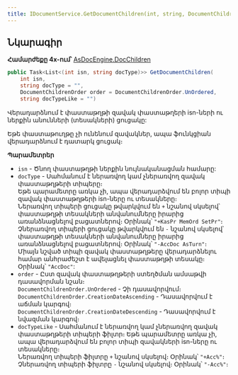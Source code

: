 ```yaml
---
title: IDocumentService.GetDocumentChildren(int, string, DocumentChildrenOrder, string) մեթոդ
---
```


## Նկարագիր

**Համարժեքը 4x-ում՝** [AsDocEngine.DocChildren](https://armsoft.github.io/as4x-docs/HTM/ProgrGuide/Functions/Functions/DocumentsCirculation/DocChildren.html)

```c#
public Task<List<(int isn, string docType)>> GetDocumentChildren(
    int isn, 
    string docType = "", 
    DocumentChildrenOrder order = DocumentChildrenOrder.UnOrdered, 
    string docTypeLike = "")
```

Վերադարձնում է փաստաթղթի զավակ փաստաթղերի isn-ների ու ներքին անունների (տեսակների) ցուցակը:

Եթե փաստաթուղթը չի ունենում զավակներ, ապա ֆունկցիան վերադարձնում է դատարկ ցուցակ։

**Պարամետրեր**

* `isn` - Ծնող փաստաթղթի ներքին նույնականացման համարը:
* `docType` - Սահմանում է ներառվող կամ չներառվող զավակ փաստաթղթերի տիպերը։  
  Եթե պարամետրը առկա չի, ապա վերադարձվում են բոլոր տիպի զավակ փաստաթղթերի isn-ները ու տեսակները։  
  Ներառվող տիպերի ցուցակը թվարկվում են `+` նշանով սկսելով՝ փաստաթղթի տեսակների անվանումները իրարից առանձնացնելով բացատներով։ 
  Օրինակ՝ `"+KasPr MemOrd SetPr"`։  
  Չներառվող տիպերի ցուցակը թվարկվում են `-` նշանով սկսելով՝ փաստաթղթի տեսակների անվանումները իրարից առանձնացնելով բացատներով։ 
  Օրինակ՝ `"-AccDoc AsTurn"`։  
  Միայն նշված տիպի զավակ փաստաթղթերը վերադարձնելու համար անհրաժեշտ է ավելացնել փաստաթղթի տեսակը։
  Օրինակ՝ `"AccDoc"`:
* `order` - Ըստ զավակ փաստաթղթերի ստեղծման ամսաթվի դասավորման նշան։  
  `DocumentChildrenOrder.UnOrdered` - Չի դասավորվում։  
  `DocumentChildrenOrder.CreationDateAscending` - Դասավորվում է աճման կարգով։  
  `DocumentChildrenOrder.CreationDateDescending` - Դասավորվում է նվազման կարգով։  
* `docTypeLike` - Սահմանում է ներառվող կամ չներառվող զավակ փաստաթղթերի տիպերի ֆիլտր։ 
  Եթե պարամետրը առկա չի, ապա վերադարձվում են բոլոր տիպի զավակների isn-ները ու տեսակները։  
  Ներառվող տիպերի ֆիլտրը `+` նշանով սկսելով։ 
  Օրինակ՝ `"+Acc%"`։  
  Չներառվող տիպերի ֆիլտրը `-` նշանով սկսելով։ 
  Օրինակ՝ `"-Acc%"`։
